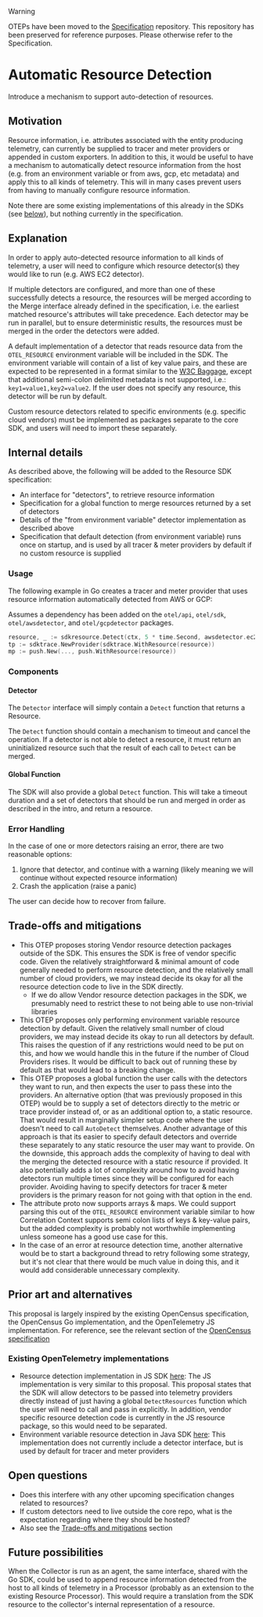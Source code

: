 > [!WARNING]
> OTEPs have been moved to the [Specification](https://github.com/open-telemetry/opentelemetry-specification/tree/main/oteps/)
> repository. This repository has been preserved for reference purposes.
> Please otherwise refer to the Specification.

# Automatic Resource Detection

Introduce a mechanism to support auto-detection of resources.

## Motivation

Resource information, i.e. attributes associated with the entity producing
telemetry, can currently be supplied to tracer and meter providers or appended
in custom exporters. In addition to this, it would be useful to have a mechanism
to automatically detect resource information from the host (e.g. from an
environment variable or from aws, gcp, etc metadata) and apply this to all kinds
of telemetry. This will in many cases prevent users from having to manually
configure resource information.

Note there are some existing implementations of this already in the SDKs (see
[below](#prior-art-and-alternatives)), but nothing currently in the
specification.

## Explanation

In order to apply auto-detected resource information to all kinds of telemetry,
a user will need to configure which resource detector(s) they would like to run
(e.g. AWS EC2 detector).

If multiple detectors are configured, and more than one of these successfully
detects a resource, the resources will be merged according to the Merge
interface already defined in the specification, i.e. the earliest matched
resource's attributes will take precedence. Each detector may be run in
parallel, but to ensure deterministic results, the resources must be merged in
the order the detectors were added.

A default implementation of a detector that reads resource data from the
`OTEL_RESOURCE` environment variable will be included in the SDK. The
environment variable will contain of a list of key value pairs, and these are
expected to be represented in a format similar to the [W3C
Baggage](https://github.com/w3c/baggage/blob/master/baggage/HTTP_HEADER_FORMAT.md#header-content),
except that additional semi-colon delimited metadata is not supported, i.e.:
`key1=value1,key2=value2`. If the user does not specify any resource, this
detector will be run by default.

Custom resource detectors related to specific environments (e.g. specific cloud
vendors) must be implemented as packages separate to the core SDK, and users
will need to import these separately.

## Internal details

As described above, the following will be added to the Resource SDK
specification:

- An interface for "detectors", to retrieve resource information
- Specification for a global function to merge resources returned by a set of
  detectors
- Details of the "from environment variable" detector implementation as
  described above
- Specification that default detection (from environment variable) runs once on
  startup, and is used by all tracer & meter providers by default if no custom
  resource is supplied

### Usage

The following example in Go creates a tracer and meter provider that uses
resource information automatically detected from AWS or GCP:

Assumes a dependency has been added on the `otel/api`, `otel/sdk`,
`otel/awsdetector`, and `otel/gcpdetector` packages.

```go
resource, _ := sdkresource.Detect(ctx, 5 * time.Second, awsdetector.ec2, gcpdetector.gce)
tp := sdktrace.NewProvider(sdktrace.WithResource(resource))
mp := push.New(..., push.WithResource(resource))
```

### Components

#### Detector

The `Detector` interface will simply contain a `Detect` function that returns a
Resource.

The `Detect` function should contain a mechanism to timeout and cancel the
operation. If a detector is not able to detect a resource, it must return an
uninitialized resource such that the result of each call to `Detect` can be
merged.

#### Global Function

The SDK will also provide a global `Detect` function. This will take a timeout
duration and a set of detectors that should be run and merged in order as
described in the intro, and return a resource.

### Error Handling

In the case of one or more detectors raising an error, there are two reasonable
options:

1. Ignore that detector, and continue with a warning (likely meaning we will
   continue without expected resource information)
2. Crash the application (raise a panic)

The user can decide how to recover from failure.

## Trade-offs and mitigations

- This OTEP proposes storing Vendor resource detection packages outside of the
  SDK. This ensures the SDK is free of vendor specific code. Given the
  relatively straightforward & minimal amount of code generally needed to
  perform resource detection, and the relatively small number of cloud
  providers, we may instead decide its okay for all the resource detection code
  to live in the SDK directly.
  - If we do allow Vendor resource detection packages in the SDK, we presumably
    need to restrict these to not being able to use non-trivial libraries
- This OTEP proposes only performing environment variable resource detection by
  default. Given the relatively small number of cloud providers, we may instead
  decide its okay to run all detectors by default. This raises the question of
  if any restrictions would need to be put on this, and how we would handle this
  in the future if the number of Cloud Providers rises. It would be difficult to
  back out of running these by default as that would lead to a breaking change.
- This OTEP proposes a global function the user calls with the detectors they
  want to run, and then expects the user to pass these into the providers. An
  alternative option (that was previously proposed in this OTEP) would be to
  supply a set of detectors directly to the metric or trace provider instead of,
  or as an additional option to, a static resource. That would result in
  marginally simpler setup code where the user doesn't need to call `AutoDetect`
  themselves. Another advantage of this approach is that its easier to specify
  default detectors and override these separately to any static resource the
  user may want to provide. On the downside, this approach adds the complexity
  of having to deal with the merging the detected resource with a static
  resource if provided. It also potentially adds a lot of complexity around how
  to avoid having detectors run multiple times since they will be configured for
  each provider. Avoiding having to specify detectors for tracer & meter
  providers is the primary reason for not going with that option in the end.
- The attribute proto now supports arrays & maps. We could support parsing this
  out of the `OTEL_RESOURCE` environment variable similar to how Correlation
  Context supports semi colon lists of keys & key-value pairs, but the added
  complexity is probably not worthwhile implementing unless someone has a good
  use case for this.
- In the case of an error at resource detection time, another alternative would
  be to start a background thread to retry following some strategy, but it's not
  clear that there would be much value in doing this, and it would add
  considerable unnecessary complexity.

## Prior art and alternatives

This proposal is largely inspired by the existing OpenCensus specification, the
OpenCensus Go implementation, and the OpenTelemetry JS implementation. For
reference, see the relevant section of the [OpenCensus
specification](https://github.com/census-instrumentation/opencensus-specs/blob/master/resource/Resource.md#populating-resources)

### Existing OpenTelemetry implementations

- Resource detection implementation in JS SDK
  [here](https://github.com/open-telemetry/opentelemetry-js/tree/master/packages/opentelemetry-resources):
  The JS implementation is very similar to this proposal. This proposal states
  that the SDK will allow detectors to be passed into telemetry providers
  directly instead of just having a global `DetectResources` function which the
  user will need to call and pass in explicitly. In addition, vendor specific
  resource detection code is currently in the JS resource package, so this would
  need to be separated.
- Environment variable resource detection in Java SDK
  [here](https://github.com/open-telemetry/opentelemetry-java/blob/master/sdk/src/main/java/io/opentelemetry/sdk/resources/EnvVarResource.java):
  This implementation does not currently include a detector interface, but is
  used by default for tracer and meter providers

## Open questions

- Does this interfere with any other upcoming specification changes related to
  resources?
- If custom detectors need to live outside the core repo, what is the
  expectation regarding where they should be hosted?
- Also see the [Trade-offs and mitigations](#trade-offs-and-mitigations) section

## Future possibilities

When the Collector is run as an agent, the same interface, shared with the Go
SDK, could be used to append resource information detected from the host to all
kinds of telemetry in a Processor (probably as an extension to the existing
Resource Processor). This would require a translation from the SDK resource to
the collector's internal representation of a resource.

